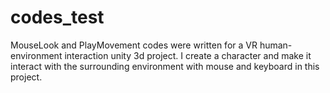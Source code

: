 # codes_test

MouseLook and PlayMovement codes were written for a VR human-environment interaction unity 3d project. I create a character and make it interact with the surrounding environment with mouse and keyboard in this project.
